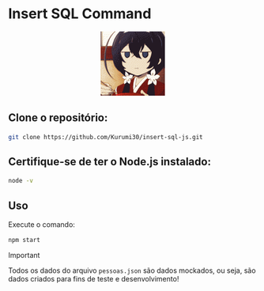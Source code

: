 # Insert SQL Command

<p align="center">
  <img src="https://github.com/Kurumi30/web-scraper-anime/blob/main/assets/kyouka.gif?raw=true"/>
</p>

## Clone o repositório:
```sh
git clone https://github.com/Kurumi30/insert-sql-js.git
```

## Certifique-se de ter o Node.js instalado:
```sh
node -v
```

## Uso

Execute o comando:
```sh
npm start
```

> [!important]
Todos os dados do arquivo `pessoas.json` são dados mockados, ou seja, são dados criados para fins de teste e desenvolvimento!
